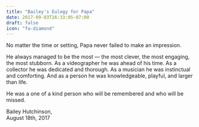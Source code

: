 ```yaml
---
title: "Bailey's Eulogy for Papa"
date: 2017-09-03T16:33:05-07:00
draft: false
icon: "fa-diamond"
---
```


No matter the time or setting, Papa never failed to make an impression.
<!--more-->

He always managed
to be the most &mdash; the most clever, the most engaging, the most stubborn. As a
videographer he was ahead of his time. As a collector he was dedicated and thorough. As a
musician he was instinctual and comforting. And as a person he was knowledgeable,
playful, and larger than life.

He was a one of a kind person who will be remembered and who will be missed.

Bailey Hutchinson,<br />
August 18th, 2017

